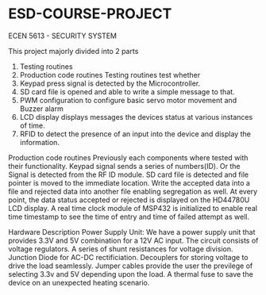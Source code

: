 # ESD-COURSE-PROJECT
ECEN 5613 - SECURITY SYSTEM

This project majorly divided into 2 parts
1.	Testing routines
2.	Production code routines
Testing routines test whether
1.	Keypad press signal is detected by the Microcontroller.
2.	SD card file is opened and able to write a simple message to that.
3.	PWM configuration to configure basic servo motor movement and Buzzer alarm
4.	LCD display displays messages the devices status at various instances of time.
5.	RFID to detect the presence of an input into the device and display the information.

Production code routines
Previously each components where tested with their functionality.
Keypad signal sends a series of numbers(ID). Or the Signal is detected from the RF ID module.
SD card file is detected and file pointer is moved to the immediate location.
Write the accepted data into a file and rejected data into another file enabling segregation as well.
At every point, the data status accepted or rejected is displayed on the HD44780U LCD display.
A real time clock module of MSP432 is initialized to enable real time timestamp to see the time of entry and time of failed attempt as well.

Hardware Description
Power Supply Unit:
We have a power supply unit that provides 3.3V and 5V combination for a 12V AC input.
The circuit consists of voltage regulators. A series of shunt resistances for voltage division.
Junction Diode for AC-DC rectificiation.
Decouplers for storing voltage to drive the load seamlessly.
Jumper cables provide the user the previlege of selecting 3.3v and 5V depending upon the load.
A thermal fuse to save the device on an unexpected heating scenario.
